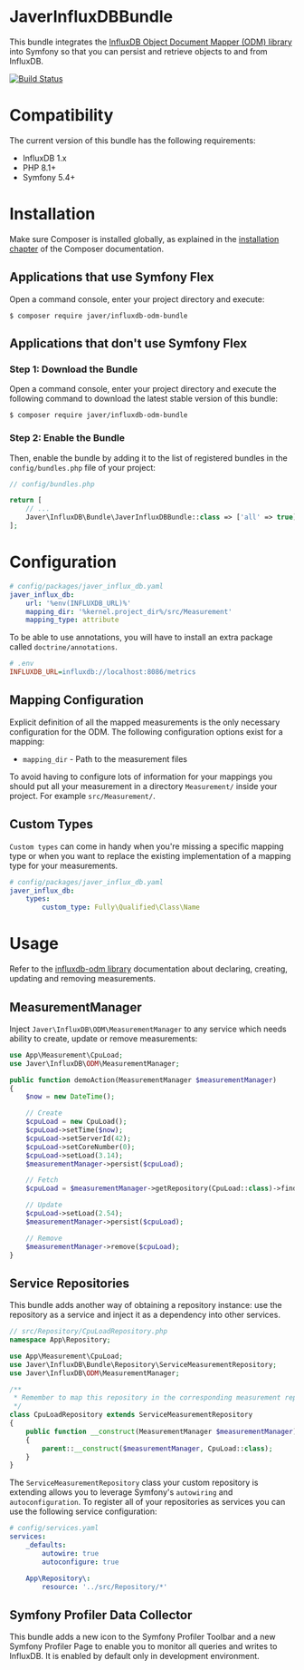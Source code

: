JaverInfluxDBBundle
===================

This bundle integrates the [InfluxDB Object Document Mapper (ODM) library](https://github.com/javer/influxdb-odm)
into Symfony so that you can persist and retrieve objects to and from InfluxDB.

[![Build Status](https://secure.travis-ci.org/javer/JaverInfluxDBBundle.png?branch=master)](http://travis-ci.org/javer/JaverInfluxDBBundle)

Compatibility
=============

The current version of this bundle has the following requirements:
* InfluxDB 1.x
* PHP 8.1+
* Symfony 5.4+

Installation
============

Make sure Composer is installed globally, as explained in the
[installation chapter](https://getcomposer.org/doc/00-intro.md)
of the Composer documentation.

Applications that use Symfony Flex
----------------------------------

Open a command console, enter your project directory and execute:

```console
$ composer require javer/influxdb-odm-bundle
```

Applications that don't use Symfony Flex
----------------------------------------

### Step 1: Download the Bundle

Open a command console, enter your project directory and execute the
following command to download the latest stable version of this bundle:

```console
$ composer require javer/influxdb-odm-bundle
```

### Step 2: Enable the Bundle

Then, enable the bundle by adding it to the list of registered bundles
in the `config/bundles.php` file of your project:

```php
// config/bundles.php

return [
    // ...
    Javer\InfluxDB\Bundle\JaverInfluxDBBundle::class => ['all' => true],
];
```

Configuration
=============

```yaml
# config/packages/javer_influx_db.yaml
javer_influx_db:
    url: '%env(INFLUXDB_URL)%'
    mapping_dir: '%kernel.project_dir%/src/Measurement'
    mapping_type: attribute
```

To be able to use annotations, you will have to install an extra package called `doctrine/annotations`.

```ini
# .env
INFLUXDB_URL=influxdb://localhost:8086/metrics
```

Mapping Configuration
---------------------

Explicit definition of all the mapped measurements is the only necessary configuration for the ODM. 
The following configuration options exist for a mapping:
* `mapping_dir` - Path to the measurement files

To avoid having to configure lots of information for your mappings you should put all your measurement
in a directory ``Measurement/`` inside your project. For example ``src/Measurement/``.

Custom Types
------------

`Custom types` can come in handy when you're missing a specific mapping type or when you want to replace
the existing implementation of a mapping type for your measurements.

```yaml
# config/packages/javer_influx_db.yaml
javer_influx_db:
    types:
        custom_type: Fully\Qualified\Class\Name
```

Usage
=====

Refer to the [influxdb-odm library](https://github.com/javer/influxdb-odm) documentation
about declaring, creating, updating and removing measurements.

MeasurementManager
------------------

Inject `Javer\InfluxDB\ODM\MeasurementManager` to any service which needs ability to create,
update or remove measurements:

```php
use App\Measurement\CpuLoad;
use Javer\InfluxDB\ODM\MeasurementManager;

public function demoAction(MeasurementManager $measurementManager)
{
    $now = new DateTime();

    // Create
    $cpuLoad = new CpuLoad();
    $cpuLoad->setTime($now);
    $cpuLoad->setServerId(42);
    $cpuLoad->setCoreNumber(0);
    $cpuLoad->setLoad(3.14);
    $measurementManager->persist($cpuLoad);

    // Fetch
    $cpuLoad = $measurementManager->getRepository(CpuLoad::class)->find($now);

    // Update
    $cpuLoad->setLoad(2.54);
    $measurementManager->persist($cpuLoad);

    // Remove
    $measurementManager->remove($cpuLoad);
}
```

Service Repositories
--------------------

This bundle adds another way of obtaining a repository instance:
use the repository as a service and inject it as a dependency into other services.

```php
// src/Repository/CpuLoadRepository.php
namespace App\Repository;

use App\Measurement\CpuLoad;
use Javer\InfluxDB\Bundle\Repository\ServiceMeasurementRepository;
use Javer\InfluxDB\ODM\MeasurementManager;

/**
 * Remember to map this repository in the corresponding measurement repositoryClass.
 */
class CpuLoadRepository extends ServiceMeasurementRepository
{
    public function __construct(MeasurementManager $measurementManager)
    {
        parent::__construct($measurementManager, CpuLoad::class);
    }
}
```

The `ServiceMeasurementRepository` class your custom repository is extending allows you to
leverage Symfony's `autowiring` and `autoconfiguration`. To register all of your
repositories as services you can use the following service configuration:

```yaml
# config/services.yaml
services:
    _defaults:
        autowire: true
        autoconfigure: true

    App\Repository\:
        resource: '../src/Repository/*'
```

Symfony Profiler Data Collector
-------------------------------

This bundle adds a new icon to the Symfony Profiler Toolbar and a new Symfony Profiler Page to enable you to monitor
all queries and writes to InfluxDB. It is enabled by default only in development environment.
